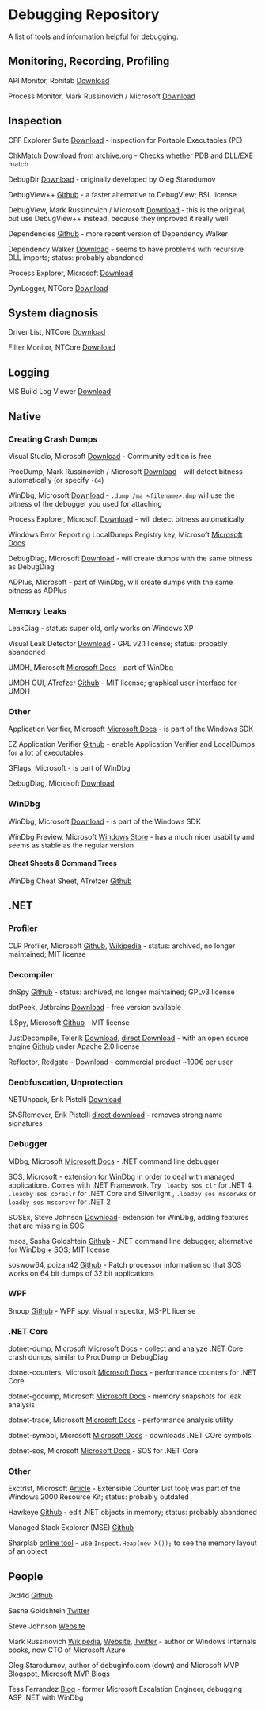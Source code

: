 # Debugging Repository
A list of tools and information helpful for debugging.

## Monitoring, Recording, Profiling

API Monitor, Rohitab [Download](http://www.rohitab.com/apimonitor)

Process Monitor, Mark Russinovich / Microsoft [Download](https://docs.microsoft.com/en-us/sysinternals/downloads/procmon)

## Inspection

CFF Explorer Suite [Download](https://ntcore.com/?page_id=388) - Inspection for Portable Executables (PE)

ChkMatch [Download from archive.org](https://web.archive.org/web/20210205095232/https://www.debuginfo.com/tools/chkmatch.html) - Checks whether PDB and DLL/EXE match

DebugDir [Download](https://sourceforge.net/p/debugdir/home/Home/) - originally developed by Oleg Starodumov

DebugView++ [Github](https://github.com/CobaltFusion/DebugViewPP) - a faster alternative to DebugView; BSL license

DebugView, Mark Russinovich / Microsoft [Download](https://docs.microsoft.com/en-us/sysinternals/downloads/debugview) - this is the original, but use DebugView++ instead, because they improved it really well

Dependencies [Github](https://github.com/lucasg/Dependencies) - more recent version of Dependency Walker

Dependency Walker [Download](https://www.dependencywalker.com/) - seems to have problems with recursive DLL imports; status: probably abandoned

Process Explorer, Microsoft [Download](https://docs.microsoft.com/en-us/sysinternals/downloads/process-explorer?redirectedfrom=MSDN) 

DynLogger, NTCore [Download](https://ntcore.com/?page_id=376)

## System diagnosis

Driver List, NTCore [Download](https://ntcore.com/?page_id=380)

Filter Monitor, NTCore [Download](https://ntcore.com/?page_id=382)

## Logging

MS Build Log Viewer [Download](https://msbuildlog.com/)

## Native

### Creating Crash Dumps

Visual Studio, Microsoft [Download](https://visualstudio.microsoft.com/downloads/) - Community edition is free

ProcDump, Mark Russinovich / Microsoft [Download](https://docs.microsoft.com/en-us/sysinternals/downloads/procdump) - will detect bitness automatically (or specify `-64`)

WinDbg, Microsoft [Download](https://docs.microsoft.com/en-us/windows-hardware/drivers/debugger/debugger-download-tools) - `.dump /ma <filename>.dmp` will use the bitness of the debugger you used for attaching

Process Explorer, Microsoft [Download](https://docs.microsoft.com/en-us/sysinternals/downloads/process-explorer?redirectedfrom=MSDN) - will detect bitness automatically

Windows Error Reporting LocalDumps Registry key, Microsoft [Microsoft Docs](https://docs.microsoft.com/en-us/windows/win32/wer/collecting-user-mode-dumps?redirectedfrom=MSDN)

DebugDiag, Microsoft [Download](https://www.microsoft.com/en-us/download/details.aspx?id=58210) - will create dumps with the same bitness as DebugDiag

ADPlus, Microsoft - part of WinDbg, will create dumps with the same bitness as ADPlus

### Memory Leaks

LeakDiag - status: super old, only works on Windows XP

Visual Leak Detector [Download](https://kinddragon.github.io/vld/) - GPL v2.1 license; status: probably abandoned

UMDH, Microsoft [Microsoft Docs](https://docs.microsoft.com/en-us/windows-hardware/drivers/debugger/umdh) - part of WinDbg

UMDH GUI, ATrefzer [Github](https://github.com/ATrefzer/UmdhGui) - MIT license; graphical user interface for UMDH

### Other

Application Verifier, Microsoft [Microsoft Docs](https://docs.microsoft.com/en-us/windows-hardware/drivers/devtest/application-verifier) - is part of the Windows SDK

EZ Application Verifier [Github](https://github.com/WelliSolutions/EZ-Application-Verifier) - enable Application Verifier and LocalDumps for a lot of executables

GFlags, Microsoft - is part of WinDbg

DebugDiag, Microsoft [Download](https://www.microsoft.com/en-us/download/details.aspx?id=58210)

### WinDbg

WinDbg, Microsoft [Download](https://docs.microsoft.com/en-us/windows-hardware/drivers/debugger/debugger-download-tools) - is part of the Windows SDK

WinDbg Preview, Microsoft [Windows Store](https://www.microsoft.com/store/p/windbg/9pgjgd53tn86) - has a much nicer usability and seems as stable as the regular version

#### Cheat Sheets & Command Trees

WinDbg Cheat Sheet, ATrefzer [Github](https://github.com/ATrefzer/WinDbg)

## .NET

### Profiler

CLR Profiler, Microsoft [Github](https://github.com/microsoftarchive/clrprofiler/), [Wikipedia](https://en.wikipedia.org/wiki/CLR_Profiler) - status: archived, no longer maintained; MIT license

### Decompiler

dnSpy [Github](https://github.com/dnSpy/dnSpy) - status: archived, no longer maintained; GPLv3 license

dotPeek, Jetbrains [Download](https://www.jetbrains.com/decompiler/download/#section=portable) - free version available

ILSpy, Microsoft [Github](https://github.com/icsharpcode/ILSpy) - MIT license

JustDecompile, Telerik [Download](https://www.telerik.com/products/decompiler.aspx), [direct Download](https://www.telerik.com/try/justdecompile) - with an open source engine [Github](https://github.com/telerik/justdecompileengine) under Apache 2.0 license

Reflector, Redgate - [Download](https://www.red-gate.com/products/dotnet-development/reflector/) - commercial product ~100€ per user

### Deobfuscation, Unprotection

NETUnpack, Erik Pistelli [Download](https://ntcore.com/?page_id=353)

SNSRemover, Erik Pistelli [direct download](https://ntcore.com/files/SNSRemover.zip) - removes strong name signatures

### Debugger

MDbg, Microsoft [Microsoft Docs](https://docs.microsoft.com/en-us/dotnet/framework/tools/mdbg-exe) - .NET command line debugger

SOS, Microsoft - extension for WinDbg in order to deal with managed applications. Comes with .NET Framework. Try `.loadby sos clr` for .NET 4, `.loadby sos coreclr` for .NET Core and Silverlight , `.loadby sos mscorwks` or `loadby sos mscorsvr` for .NET 2

SOSEx, Steve Johnson [Download](http://www.stevestechspot.com/)- extension for WinDbg, adding features that are missing in SOS

msos, Sasha Goldshtein [Github](https://github.com/goldshtn/msos) - .NET command line debugger; alternative for WinDbg + SOS; MIT license

soswow64, poizan42 [Github](https://github.com/poizan42/soswow64) - Patch processor information so that SOS works on 64 bit dumps of 32 bit applications

### WPF

Snoop [Github](https://github.com/snoopwpf/snoopwpf) - WPF spy, Visual inspector, MS-PL license

### .NET Core

dotnet-dump, Microsoft [Microsoft Docs](https://docs.microsoft.com/en-us/dotnet/core/diagnostics/dotnet-dump) - collect and analyze .NET Core crash dumps, similar to ProcDump or DebugDiag

dotnet-counters, Microsoft [Microsoft Docs](https://docs.microsoft.com/en-us/dotnet/core/diagnostics/dotnet-counters) - performance counters for .NET Core

dotnet-gcdump, Microsoft [Microsoft Docs](https://docs.microsoft.com/en-us/dotnet/core/diagnostics/dotnet-gcdump) - memory snapshots for leak analysis

dotnet-trace, Microsoft [Microsoft Docs](https://docs.microsoft.com/en-us/dotnet/core/diagnostics/dotnet-trace) - performance analysis utility

dotnet-symbol, Microsoft [Microsoft Docs](https://docs.microsoft.com/en-us/dotnet/core/diagnostics/dotnet-symbol) - downloads .NET COre symbols

dotnet-sos, Microsoft [Microsoft Docs](https://docs.microsoft.com/en-us/dotnet/core/diagnostics/dotnet-sos) - SOS for .NET Core

### Other

Exctrlst, Microsoft [Article](https://techcommunity.microsoft.com/t5/ask-the-performance-team/two-minute-drill-disabled-performance-counters-and-exctrlst-exe/ba-p/374538) - Extensible Counter List tool; was part of the Windows 2000 Resource Kit; status: probably outdated

Hawkeye [Github](https://github.com/odalet/Hawkeye2) - edit .NET objects in memory; status: probably abandoned

Managed Stack Explorer (MSE) [Github](https://github.com/artisticcheese/MSE)

Sharplab [online tool](https://sharplab.io) - use `Inspect.Heap(new X());` to see the memory layout of an object

## People

0xd4d [Github](https://github.com/0xd4d)

Sasha Goldshtein [Twitter](https://twitter.com/goldshtn)

Steve Johnson [Website](http://www.stevestechspot.com/)

Mark Russinovich [Wikipedia](https://en.wikipedia.org/wiki/Mark_Russinovich), [Website](http://markrussinovich.com/), [Twitter](https://twitter.com/markrussinovich) - author or Windows Internals books, now CTO of Microsoft Azure

Oleg Starodumov, author of debuginfo.com (down) and Microsoft MVP [Blogspot](http://starol.blogspot.com/), [Microsoft MVP Blogs](https://blogs.msmvps.com/debuginfo/)

Tess Ferrandez [Blog](https://www.tessferrandez.com/) - former Microsoft Escalation Engineer, debugging ASP .NET with WinDbg
